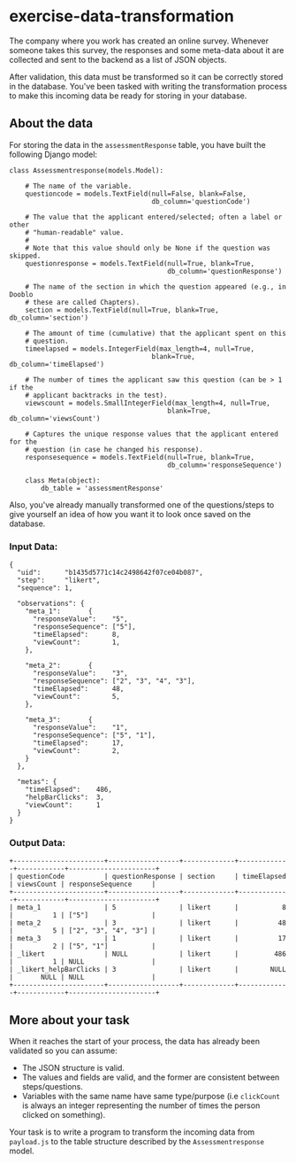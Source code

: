 # exercise-data-transformation

The company where you work has created an online survey. Whenever someone takes this survey, the responses and some meta-data about it are collected and sent to the backend as a list of JSON objects.

After validation, this data must be transformed so it can be correctly stored in the database. You've been tasked with writing the transformation process to make this incoming data be ready for storing in your database.

## About the data

For storing the data in the `assessmentResponse` table, you have built the following Django model:

```
class Assessmentresponse(models.Model):

    # The name of the variable.
    questioncode = models.TextField(null=False, blank=False,
                                    db_column='questionCode')

    # The value that the applicant entered/selected; often a label or other
    # "human-readable" value.
    #
    # Note that this value should only be None if the question was skipped.
    questionresponse = models.TextField(null=True, blank=True,
                                        db_column='questionResponse')

    # The name of the section in which the question appeared (e.g., in Dooblo
    # these are called Chapters).
    section = models.TextField(null=True, blank=True, db_column='section')

    # The amount of time (cumulative) that the applicant spent on this
    # question.
    timeelapsed = models.IntegerField(max_length=4, null=True,
                                    blank=True, db_column='timeElapsed')

    # The number of times the applicant saw this question (can be > 1 if the
    # applicant backtracks in the test).
    viewscount = models.SmallIntegerField(max_length=4, null=True,
                                        blank=True, db_column='viewsCount')

    # Captures the unique response values that the applicant entered for the
    # question (in case he changed his response).
    responsesequence = models.TextField(null=True, blank=True,
                                        db_column='responseSequence')

    class Meta(object):
        db_table = 'assessmentResponse'
```

Also, you've already manually transformed one of the questions/steps to give yourself an idea of how you want it to look once saved on the database.

### Input Data:
```
{
  "uid":      "b1435d5771c14c2498642f07ce04b087",
  "step":     "likert",
  "sequence": 1,

  "observations": {
    "meta_1":       {
      "responseValue":    "5",
      "responseSequence": ["5"],
      "timeElapsed":      8,
      "viewCount":        1,
    },

    "meta_2":       {
      "responseValue":    "3",
      "responseSequence": ["2", "3", "4", "3"],
      "timeElapsed":      48,
      "viewCount":        5,
    },

    "meta_3":       {
      "responseValue":    "1",
      "responseSequence": ["5", "1"],
      "timeElapsed":      17,
      "viewCount":        2,
    }
  },

  "metas": {
    "timeElapsed":    486,
    "helpBarClicks":  3,
    "viewCount":      1
  }
}
```

### Output Data:
```
+-----------------------+------------------+-------------+-------------+------------+----------------------+
| questionCode          | questionResponse | section     | timeElapsed | viewsCount | responseSequence     |
+-----------------------+------------------+-------------+-------------+------------+----------------------+
| meta_1                | 5                | likert      |           8 |          1 | ["5"]                |
| meta_2                | 3                | likert      |          48 |          5 | ["2", "3", "4", "3"] |
| meta_3                | 1                | likert      |          17 |          2 | ["5", "1"]           |
| _likert               | NULL             | likert      |         486 |          1 | NULL                 |
| _likert_helpBarClicks | 3                | likert      |        NULL |       NULL | NULL                 |
+-----------------------+------------------+-------------+-------------+------------+----------------------+
```

## More about your task

When it reaches the start of your process, the data has already been validated so you can assume:

  - The JSON structure is valid.
  - The values and fields are valid, and the former are consistent between steps/questions.
  - Variables with the same name have same type/purpose (i.e `clickCount` is always an integer
    representing the number of times the person clicked on something).

Your task is to write a program to transform the incoming data from `payload.js` to the table structure described by the `Assessmentresponse` model.
